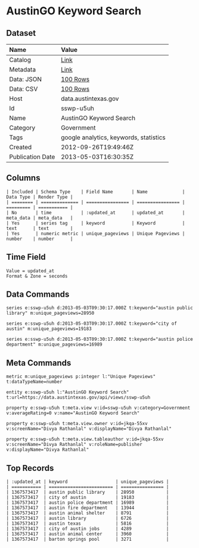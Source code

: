 # AustinGO Keyword Search

## Dataset

| Name | Value |
| :--- | :---- |
| Catalog | [Link](https://catalog.data.gov/dataset/austingo-keyword-search) |
| Metadata | [Link](https://data.austintexas.gov/api/views/sswp-u5uh) |
| Data: JSON | [100 Rows](https://data.austintexas.gov/api/views/sswp-u5uh/rows.json?max_rows=100) |
| Data: CSV | [100 Rows](https://data.austintexas.gov/api/views/sswp-u5uh/rows.csv?max_rows=100) |
| Host | data.austintexas.gov |
| Id | sswp-u5uh |
| Name | AustinGO Keyword Search |
| Category | Government |
| Tags | google analytics, keywords, statistics |
| Created | 2012-09-26T19:49:46Z |
| Publication Date | 2013-05-03T16:30:35Z |

## Columns

```ls
| Included | Schema Type    | Field Name       | Name             | Data Type | Render Type |
| ======== | ============== | ================ | ================ | ========= | =========== |
| No       | time           | :updated_at      | updated_at       | meta_data | meta_data   |
| Yes      | series tag     | keyword          | Keyword          | text      | text        |
| Yes      | numeric metric | unique_pageviews | Unique Pageviews | number    | number      |
```

## Time Field

```ls
Value = updated_at
Format & Zone = seconds
```

## Data Commands

```ls
series e:sswp-u5uh d:2013-05-03T09:30:17.000Z t:keyword="austin public library" m:unique_pageviews=28950

series e:sswp-u5uh d:2013-05-03T09:30:17.000Z t:keyword="city of austin" m:unique_pageviews=19183

series e:sswp-u5uh d:2013-05-03T09:30:17.000Z t:keyword="austin police department" m:unique_pageviews=16989
```

## Meta Commands

```ls
metric m:unique_pageviews p:integer l:"Unique Pageviews" t:dataTypeName=number

entity e:sswp-u5uh l:"AustinGO Keyword Search" t:url=https://data.austintexas.gov/api/views/sswp-u5uh

property e:sswp-u5uh t:meta.view v:id=sswp-u5uh v:category=Government v:averageRating=0 v:name="AustinGO Keyword Search"

property e:sswp-u5uh t:meta.view.owner v:id=jkqa-55xv v:screenName="Divya Rathanlal" v:displayName="Divya Rathanlal"

property e:sswp-u5uh t:meta.view.tableauthor v:id=jkqa-55xv v:screenName="Divya Rathanlal" v:roleName=publisher v:displayName="Divya Rathanlal"
```

## Top Records

```ls
| :updated_at | keyword                  | unique_pageviews | 
| =========== | ======================== | ================ | 
| 1367573417  | austin public library    | 28950            | 
| 1367573417  | city of austin           | 19183            | 
| 1367573417  | austin police department | 16989            | 
| 1367573417  | austin fire department   | 13944            | 
| 1367573417  | austin animal shelter    | 8791             | 
| 1367573417  | austin library           | 6726             | 
| 1367573417  | austin texas             | 5816             | 
| 1367573417  | city of austin jobs      | 4289             | 
| 1367573417  | austin animal center     | 3960             | 
| 1367573417  | barton springs pool      | 3271             | 
```